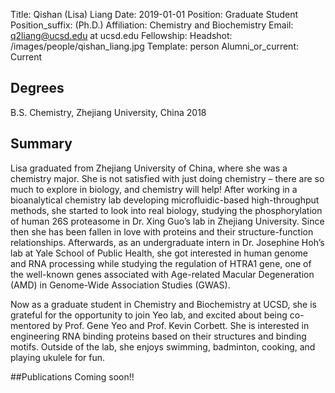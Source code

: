 Title: Qishan (Lisa) Liang
Date: 2019-01-01
Position: Graduate Student
Position_suffix: (Ph.D.)
Affiliation: Chemistry and Biochemistry 
Email: q2liang@ucsd.edu at ucsd.edu
Fellowship: 
Headshot: /images/people/qishan_liang.jpg
Template: person
Alumni_or_current: Current

<!-- Status: draft -->

## Degrees
B.S. Chemistry, Zhejiang University, China 2018<br>

## Summary
Lisa graduated from Zhejiang University of China, where she was a chemistry major. She is not satisfied with just doing chemistry – there are so much to explore in biology, and chemistry will help! After working in a bioanalytical chemistry lab developing microfluidic-based high-throughput methods, she started to look into real biology, studying the phosphorylation of human 26S proteasome in Dr. Xing Guo’s lab in Zhejiang University. Since then she has been fallen in love with proteins and their structure-function relationships. Afterwards, as an undergraduate intern in Dr. Josephine Hoh’s lab at Yale School of Public Health, she got interested in human genome and RNA processing while studying the regulation of HTRA1 gene, one of the well-known genes associated with Age-related Macular Degeneration (AMD) in Genome-Wide Association Studies (GWAS). 

Now as a graduate student in Chemistry and Biochemistry at UCSD, she is grateful for the opportunity to join Yeo lab, and excited about being co-mentored by Prof. Gene Yeo and Prof. Kevin Corbett. She is interested in engineering RNA binding proteins based on their structures and binding motifs. Outside of the lab, she enjoys swimming, badminton, cooking, and playing ukulele for fun.


##Publications
Coming soon!!
